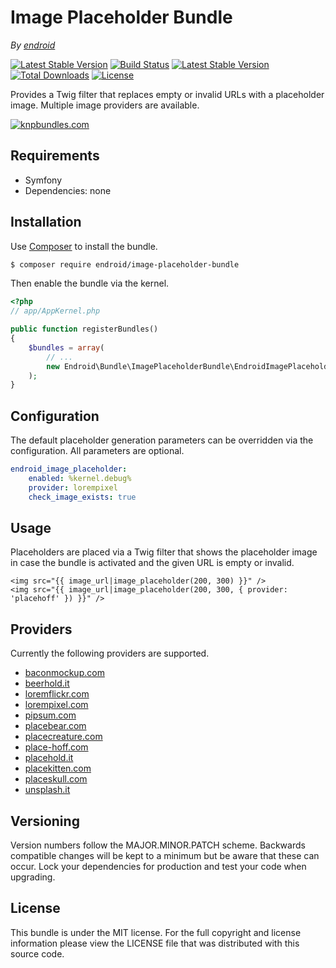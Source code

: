 Image Placeholder Bundle
========================

*By [endroid](http://endroid.nl/)*

[![Latest Stable Version](http://img.shields.io/packagist/v/endroid/image-placeholder-bundle.svg)](https://packagist.org/packages/endroid/image-placeholder-bundle)
[![Build Status](http://img.shields.io/travis/endroid/EndroidImagePlaceholderBundle.svg)](http://travis-ci.org/endroid/EndroidImagePlaceholderBundle)
[![Latest Stable Version](https://poser.pugx.org/endroid/image-placeholder-bundle/v/stable.png)](https://packagist.org/packages/endroid/image-placeholder-bundle)
[![Total Downloads](http://img.shields.io/packagist/dt/endroid/image-placeholder-bundle.svg)](https://packagist.org/packages/endroid/image-placeholder-bundle)
[![License](http://img.shields.io/packagist/l/endroid/image-placeholder-bundle.svg)](https://packagist.org/packages/endroid/image-placeholder-bundle)

Provides a Twig filter that replaces empty or invalid URLs with a placeholder
image. Multiple image providers are available.

[![knpbundles.com](http://knpbundles.com/endroid/EndroidImagePlaceholderBundle/badge-short)](http://knpbundles.com/endroid/EndroidImagePlaceholderBundle)

## Requirements

* Symfony
* Dependencies: none

## Installation

Use [Composer](https://getcomposer.org/) to install the bundle.

``` bash
$ composer require endroid/image-placeholder-bundle
```

Then enable the bundle via the kernel.

``` php
<?php
// app/AppKernel.php

public function registerBundles()
{
    $bundles = array(
        // ...
        new Endroid\Bundle\ImagePlaceholderBundle\EndroidImagePlaceholderBundle(),
    );
}
```

## Configuration

The default placeholder generation parameters can be overridden via the
configuration. All parameters are optional.

```yaml
endroid_image_placeholder:
    enabled: %kernel.debug%
    provider: lorempixel
    check_image_exists: true
```

## Usage

Placeholders are placed via a Twig filter that shows the placeholder image in
case the bundle is activated and the given URL is empty or invalid.

``` twig
<img src="{{ image_url|image_placeholder(200, 300) }}" />
<img src="{{ image_url|image_placeholder(200, 300, { provider: 'placehoff' }) }}" />
```

## Providers

Currently the following providers are supported.

* [baconmockup.com](https://baconmockup.com/)
* [beerhold.it](http://beerhold.it/)
* [loremflickr.com](http://loremflickr.com/)
* [lorempixel.com](http://lorempixel.com/)
* [pipsum.com](http://pipsum.com/)
* [placebear.com](http://placebear.com/)
* [placecreature.com](http://placecreature.com/)
* [place-hoff.com](http://place-hoff.com/)
* [placehold.it](http://placehold.it/)
* [placekitten.com](http://placekitten.com/)
* [placeskull.com](http://placeskull.com/)
* [unsplash.it](http://unsplash.it/)

## Versioning

Version numbers follow the MAJOR.MINOR.PATCH scheme. Backwards compatible
changes will be kept to a minimum but be aware that these can occur. Lock
your dependencies for production and test your code when upgrading.

## License

This bundle is under the MIT license. For the full copyright and license
information please view the LICENSE file that was distributed with this source code.
